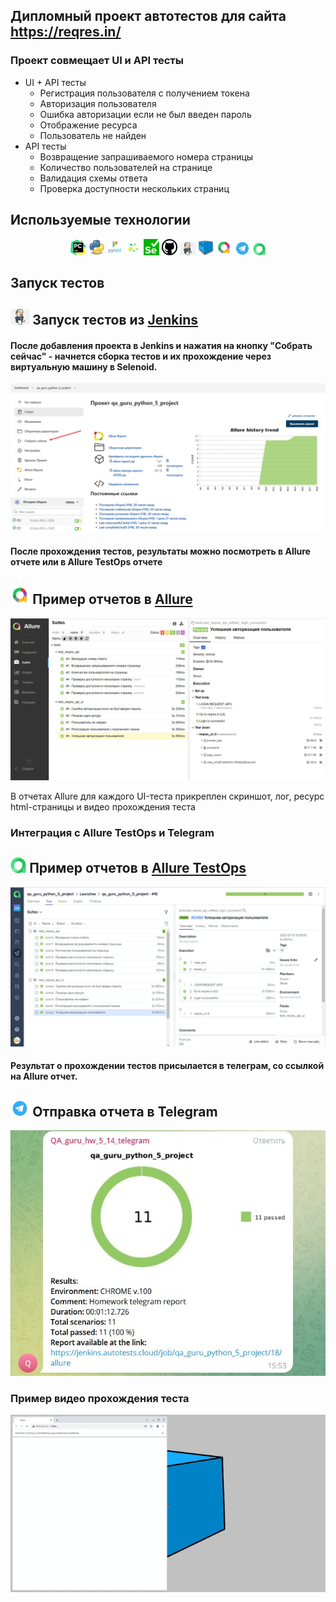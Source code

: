 ## Дипломный проект автотестов для сайта https://reqres.in/

### Проект совмещает UI и API тесты
* UI + API тесты
    * Регистрация пользователя с получением токена
    * Авторизация пользователя
    * Ошибка авторизации если не был введен пароль
    * Отображение ресурса
    * Пользователь не найден
* API тесты
    * Возвращение запрашиваемого номера страницы
    * Количество пользователей на странице
    * Валидация схемы ответа
    * Проверка доступности нескольких страниц


## Используемые технологии
<p  align="center">
  <code><img width="5%" title="Pycharm" src="resources/logo/pycharm.png"></code>
  <code><img width="5%" title="Python" src="resources/logo/python.png"></code>
  <code><img width="5%" title="Pytest" src="resources/logo/pytest.png"></code>
  <code><img width="5%" title="Selene" src="resources/logo/selene.png"></code>
  <code><img width="5%" title="Selenium" src="resources/logo/selenium.png"></code>
  <code><img width="5%" title="GitHub" src="resources/logo/Github.png"></code>
  <code><img width="5%" title="Jenkins" src="resources/logo/Jenkins.png"></code>
  <code><img width="5%" title="selenoid" src="resources/logo/selenoid.png"></code>
  <code><img width="5%" title="Allure Report" src="resources/logo/allure.png"></code>
  <code><img width="5%" title="Telegram" src="resources/logo/telegram.png"></code>
  <code><img width="4%" title="Allure TestOps" src="resources/logo/allure_testops.png"></code>
</p>


## Запуск тестов


## <img width="6%" title="Jenkins" src="resources/logo/Jenkins.png"> Запуск тестов из [Jenkins](https://jenkins.autotests.cloud/job/qa_guru_python_5_project/)
#### После добавления проекта в Jenkins и нажатия на кнопку "Собрать сейчас" - начнется сборка тестов и их прохождение через виртуальную машину в Selenoid.

<p><img src="resources/screenshots/Jenkins.png" alt="Jenkins"/></p>

#### После прохождения тестов, результаты можно посмотреть в Allure отчете или в Allure TestOps отчете

## <img width="6%" title="Allure" src="resources/logo/allure.png"> Пример отчетов в [Allure](https://jenkins.autotests.cloud/job/qa_guru_python_5_project/19/allure/)

<p><img src="resources/screenshots/Allure-report.png" alt="Allure in Jenkins"/></p>

В отчетах Allure для каждого UI-теста прикреплен скриншот, лог, ресурс html-страницы и видео прохождения теста

### Интеграция с Allure TestOps и Telegram

## <img width="5%" title="Allure" src="resources/logo/allure_testops.png"> Пример отчетов в [Allure TestOps](https://allure.autotests.cloud/launch/27144) 

<p><img src="resources/screenshots/Allure TestOps.png" alt="Allure in Jenkins"/></p>

#### Результат о прохождении тестов присылается в телеграм, со ссылкой на Allure отчет.

## <img width="6%" title="Telegram" src="resources/logo/telegram.png"> Отправка отчета в Telegram

<p><img src="resources/screenshots/Telegram.png" alt="Allure in Jenkins"/></p>

### Пример видео прохождения теста


<p align="center">
  <img title="Video" src="resources/video/Video.gif"/>
</p>

